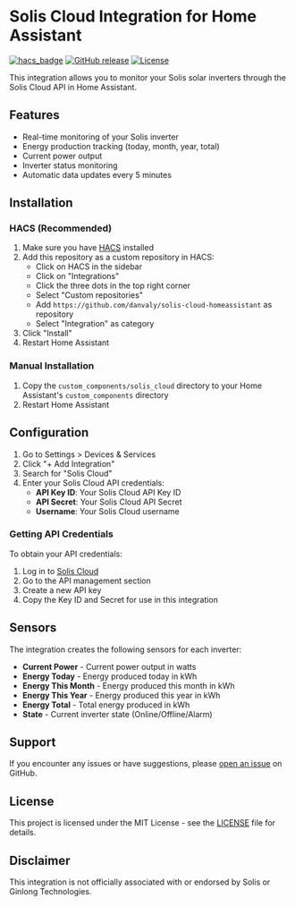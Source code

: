 # Solis Cloud Integration for Home Assistant

[![hacs_badge](https://img.shields.io/badge/HACS-Custom-41BDF5.svg)](https://github.com/hacs/integration)
[![GitHub release](https://img.shields.io/github/release/danvaly/solis-cloud-homeassistant.svg)](https://github.com/danvaly/solis-cloud-homeassistant/releases)
[![License](https://img.shields.io/github/license/danvaly/solis-cloud-homeassistant.svg)](LICENSE)

This integration allows you to monitor your Solis solar inverters through the Solis Cloud API in Home Assistant.

## Features

- Real-time monitoring of your Solis inverter
- Energy production tracking (today, month, year, total)
- Current power output
- Inverter status monitoring
- Automatic data updates every 5 minutes

## Installation

### HACS (Recommended)

1. Make sure you have [HACS](https://hacs.xyz/) installed
2. Add this repository as a custom repository in HACS:
   - Click on HACS in the sidebar
   - Click on "Integrations"
   - Click the three dots in the top right corner
   - Select "Custom repositories"
   - Add `https://github.com/danvaly/solis-cloud-homeassistant` as repository
   - Select "Integration" as category
3. Click "Install"
4. Restart Home Assistant

### Manual Installation

1. Copy the `custom_components/solis_cloud` directory to your Home Assistant's `custom_components` directory
2. Restart Home Assistant

## Configuration

1. Go to Settings > Devices & Services
2. Click "+ Add Integration"
3. Search for "Solis Cloud"
4. Enter your Solis Cloud API credentials:
   - **API Key ID**: Your Solis Cloud API Key ID
   - **API Secret**: Your Solis Cloud API Secret
   - **Username**: Your Solis Cloud username

### Getting API Credentials

To obtain your API credentials:

1. Log in to [Solis Cloud](https://www.soliscloud.com)
2. Go to the API management section
3. Create a new API key
4. Copy the Key ID and Secret for use in this integration

## Sensors

The integration creates the following sensors for each inverter:

- **Current Power** - Current power output in watts
- **Energy Today** - Energy produced today in kWh
- **Energy This Month** - Energy produced this month in kWh
- **Energy This Year** - Energy produced this year in kWh
- **Energy Total** - Total energy produced in kWh
- **State** - Current inverter state (Online/Offline/Alarm)

## Support

If you encounter any issues or have suggestions, please [open an issue](https://github.com/danvaly/solis-cloud-homeassistant/issues) on GitHub.

## License

This project is licensed under the MIT License - see the [LICENSE](LICENSE) file for details.

## Disclaimer

This integration is not officially associated with or endorsed by Solis or Ginlong Technologies.
